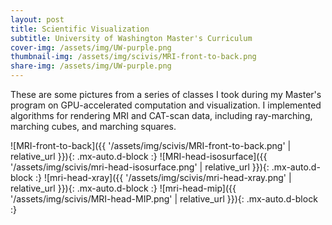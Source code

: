 ```yaml
---
layout: post
title: Scientific Visualization
subtitle: University of Washington Master's Curriculum
cover-img: /assets/img/UW-purple.png
thumbnail-img: /assets/img/scivis/MRI-front-to-back.png
share-img: /assets/img/UW-purple.png
---
```


These are some pictures from a series of classes I took during my Master's program on GPU-accelerated computation and visualization. I implemented algorithms for rendering MRI and CAT-scan data, including ray-marching, marching cubes, and marching squares.

![MRI-front-to-back]({{ '/assets/img/scivis/MRI-front-to-back.png' | relative_url }}){: .mx-auto.d-block :}
![MRI-head-isosurface]({{ '/assets/img/scivis/mri-head-isosurface.png' | relative_url }}){: .mx-auto.d-block :}
![mri-head-xray]({{ '/assets/img/scivis/mri-head-xray.png' | relative_url }}){: .mx-auto.d-block :}
![mri-head-mip]({{ '/assets/img/scivis/MRI-head-MIP.png' | relative_url }}){: .mx-auto.d-block :}
